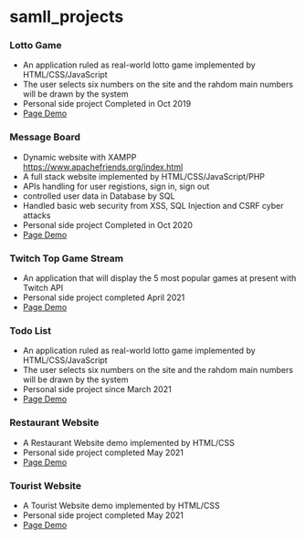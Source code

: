 samll_projects
=============

### Lotto Game
- An application ruled as real-world lotto game implemented by HTML/CSS/JavaScript
- The user selects six numbers on the site and the rahdom main numbers will be drawn by the system 
- Personal side project Completed in Oct 2019
- [Page Demo](https://tingkao.github.io/samll_projects/Lotto_Game/lotto_selector.html)

### Message Board
- Dynamic website with XAMPP https://www.apachefriends.org/index.html
- A full stack website implemented by HTML/CSS/JavaScript/PHP
- APIs handling for user registions, sign in, sign out
- controlled user data in Database by SQL
- Handled basic web security from XSS, SQL Injection and CSRF cyber attacks
- Personal side project Completed in Oct 2020
- [Page Demo](http://mentor-program.co/mtr04group3/tingkao/messageboard/home.php)

### Twitch Top Game Stream
- An application that will display the 5 most popular games at present with Twitch API
- Personal side project completed April 2021
- [Page Demo](https://tingkao.github.io/samll_projects/TwitchGameAPI/index.html)

### Todo List
- An application ruled as real-world lotto game implemented by HTML/CSS/JavaScript
- The user selects six numbers on the site and the rahdom main numbers will be drawn by the system 
- Personal side project since March 2021
- [Page Demo](https://tingkao.github.io/samll_projects/TodoList/todo_list.html)

### Restaurant Website
- A Restaurant Website demo implemented by HTML/CSS
- Personal side project completed May 2021
- [Page Demo](https://tingkao.github.io/samll_projects/Restaurant_Web/restaurant.html)

### Tourist Website
- A Tourist Website demo implemented by HTML/CSS
- Personal side project completed May 2021
- [Page Demo](https://tingkao.github.io/samll_projects/Tourist_Web/tourist_web_demo.html)

